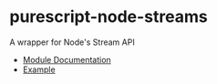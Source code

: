 # purescript-node-streams

A wrapper for Node's Stream API

- [Module Documentation](docs/)
- [Example](example/Gzip.purs)
